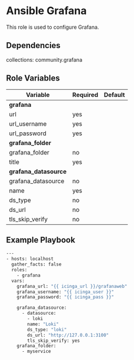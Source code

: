 # Ansible Grafana

This role is used to configure Grafana.

## Dependencies

collections:
community.grafana

## Role Variables

| Variable                 | Required | Default  |
| -------------------------| -------- | ---------|
| **grafana**
| url                      | yes      |
| url_username             | yes      |
| url_password             | yes      |
| **grafana_folder**
| grafana_folder           | no       |
| title                    | yes      |
| **grafana_datasource**
| grafana_datasource       | no       |
| name                     | yes      |
| ds_type                  | no       |
| ds_url                   | no       |
| tls_skip_verify          | no       |

## Example Playbook

```bash
---
- hosts: localhost
  gather_facts: false
  roles:
    - grafana
  vars:
    grafana_url: "{{ icinga_url }}/grafanaweb"
    grafana_username: "{{ icinga_user }}"
    grafana_password: "{{ icinga_pass }}"

    grafana_datasource:
      - datasource:
        - loki
        name: "Loki"
        ds_type: "loki"
        ds_url: "http://127.0.0.1:3100"
        tls_skip_verify: yes
    grafana_folder:
      - myservice
```

